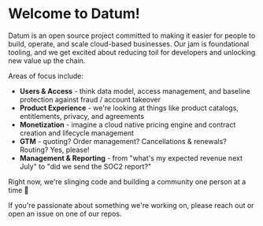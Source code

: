 # Welcome to Datum!

Datum is an open source project committed to making it easier for people to build, operate, and scale cloud-based businesses. Our jam is foundational tooling, and we get excited about reducing toil for developers and unlocking new value up the chain.

Areas of focus include:
- **Users & Access** - think data model, access management, and baseline protection against fraud / account takeover
- **Product Experience** - we're looking at things like product catalogs, entitlements, privacy, and agreements
- **Monetization** - imagine a cloud native pricing engine and contract creation and lifecycle management
- **GTM** - quoting? Order management? Cancellations & renewals? Routing?  Yes, please!
- **Management & Reporting** - from "what's my expected revenue next July" to "did we send the SOC2 report?"
  
Right now, we're slinging code and building a community one person at a time 🚀

If you're passionate about something we're working on, please reach out or open an issue on one of our repos.
